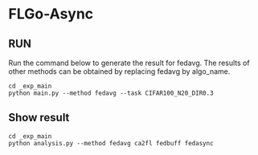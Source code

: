 # FLGo-Async

## RUN 
Run the command below to generate the result for fedavg. The results of other methods can be obtained by replacing fedavg by algo_name.
```shell
cd _exp_main
python main.py --method fedavg --task CIFAR100_N20_DIR0.3
```

## Show result
```shell
cd _exp_main
python analysis.py --method fedavg ca2fl fedbuff fedasync
```
